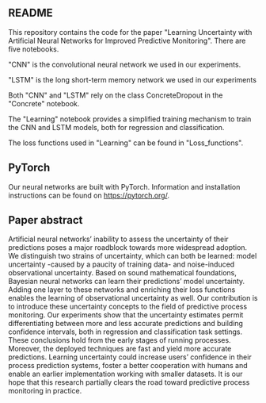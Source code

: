 ## README 
This repository contains the code for the paper "Learning Uncertainty with Artificial Neural Networks for Improved Predictive Monitoring". There are five notebooks.

"CNN" is the convolutional neural network we used in our experiments.

"LSTM" is the long short-term memory network we used in our experiments

Both "CNN" and "LSTM" rely on the class ConcreteDropout in the "Concrete" notebook.

The "Learning" notebook provides a simplified training mechanism to train the CNN and LSTM models, both for regression and classification.

The loss functions used in "Learning" can be found in "Loss_functions".


## PyTorch
Our neural networks are built with PyTorch. Information and installation instructions can be found on https://pytorch.org/.


## Paper abstract
Artificial neural networks’ inability to assess the uncertainty of their predictions poses a major roadblock towards more widespread adoption. We distinguish two strains of uncertainty, which can both be learned: model uncertainty -caused by a paucity of training data- and noise-induced observational uncertainty. Based on sound mathematical foundations, Bayesian neural networks can learn their predictions’ model uncertainty. Adding one layer to these networks and enriching their loss functions enables the learning of observational uncertainty as well. Our contribution is to introduce these uncertainty concepts to the field of predictive process monitoring. Our experiments show that the uncertainty estimates permit differentiating between more and less accurate predictions and building confidence intervals, both in regression and classification task settings. These conclusions hold from the early stages of running processes. Moreover, the deployed techniques are fast and yield more accurate predictions. Learning uncertainty could increase users’ confidence in their process prediction systems, foster a better cooperation with humans and enable an earlier implementation working with smaller datasets. It is our hope that this research partially clears the road toward predictive process monitoring in practice.
